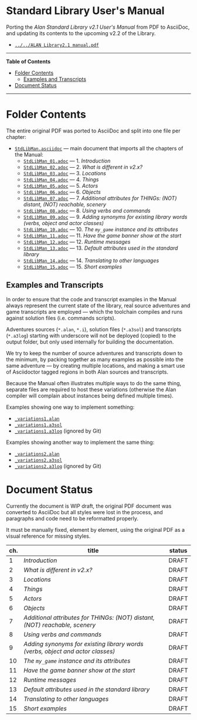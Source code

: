 # Standard Library User's Manual

Porting the _Alan Standard Library v2.1 User's Manual_ from PDF to AsciiDoc, and updating its contents to the upcoming v2.2 of the Library.

- [`../../ALAN Library2.1 manual.pdf`][Man PDF]

-----

**Table of Contents**

<!-- MarkdownTOC autolink="true" bracket="round" autoanchor="false" lowercase="only_ascii" uri_encoding="true" levels="1,2,3" -->

- [Folder Contents](#folder-contents)
    - [Examples and Transcripts](#examples-and-transcripts)
- [Document Status](#document-status)

<!-- /MarkdownTOC -->

-----


# Folder Contents

The entire original PDF was ported to AsciiDoc and split into one file per chapter:

- [`StdLibMan.asciidoc`](./StdLibMan.asciidoc) — main document that imports all the chapters of the Manual:
    + [`StdLibMan_01.adoc`](./StdLibMan_01.adoc) — 1. _Introduction_
    + [`StdLibMan_02.adoc`](./StdLibMan_02.adoc) — 2. _What is different in v2.x?_
    + [`StdLibMan_03.adoc`](./StdLibMan_03.adoc) — 3. _Locations_
    + [`StdLibMan_04.adoc`](./StdLibMan_04.adoc) — 4. _Things_
    + [`StdLibMan_05.adoc`](./StdLibMan_05.adoc) — 5. _Actors_
    + [`StdLibMan_06.adoc`](./StdLibMan_06.adoc) — 6. _Objects_
    + [`StdLibMan_07.adoc`](./StdLibMan_07.adoc) — 7. _Additional attributes for THINGs: (NOT) distant, (NOT) reachable, scenery_
    + [`StdLibMan_08.adoc`](./StdLibMan_08.adoc) — 8. _Using verbs and commands_
    + [`StdLibMan_09.adoc`](./StdLibMan_09.adoc) — 9. _Adding synonyms for existing library words (verbs, object and actor classes)_
    + [`StdLibMan_10.adoc`](./StdLibMan_10.adoc) — 10. _The `my_game` instance and its attributes_
    + [`StdLibMan_11.adoc`](./StdLibMan_11.adoc) — 11. _Have the game banner show at the start_
    + [`StdLibMan_12.adoc`](./StdLibMan_12.adoc) — 12. _Runtime messages_
    + [`StdLibMan_13.adoc`](./StdLibMan_13.adoc) — 13. _Default attributes used in the standard library_
    + [`StdLibMan_14.adoc`](./StdLibMan_14.adoc) — 14. _Translating to other languages_
    + [`StdLibMan_15.adoc`](./StdLibMan_15.adoc) — 15. _Short examples_

## Examples and Transcripts

In order to ensure that the code and transcript examples in the Manual always represent the current state of the library, real source adventures and game transcripts are employed — which the toolchain compiles and runs against solution files (i.e. commands scripts).

Adventures sources (`*.alan`, `*.i`), solution files (`*.a3sol`) and transcripts  (`*.a3log`) starting with underscore will not be deployed (copied) to the output folder, but only used internally for building the documentation.

We try to keep the number of source adventures and transcripts down to the minimum, by packing together as many examples as possible into the same adventure — by creating multiple locations, and making a smart use of Asciidoctor tagged regions in both Alan sources and transcripts.

Because the Manual often illustrates multiple ways to do the same thing, separate files are required to host these variations (otherwise the Alan compiler will complain about instances being defined multiple times).

Examples showing one way to implement something:

- [`_variations1.alan`](./_variations1.alan)
- [`_variations1.a3sol`](./_variations1.a3sol)
- [`_variations1.a3log`](./_variations1.a3log) (ignored by Git)

Examples showing another way to implement the same thing:

- [`_variations2.alan`](./_variations2.alan)
- [`_variations2.a3sol`](./_variations2.a3sol)
- [`_variations2.a3log`](./_variations2.a3log) (ignored by Git)



# Document Status

Currently the document is WIP draft, the original PDF document was converted to AsciiDoc but all styles were lost in the process, and paragraphs and code need to be reformatted properly.

It must be manually fixed, element by element, using the original PDF as a visual reference for missing styles.

| ch. |                                     title                                      | status |
|-----|--------------------------------------------------------------------------------|--------|
|   1 | _Introduction_                                                                 | DRAFT  |
|   2 | _What is different in v2.x?_                                                   | DRAFT  |
|   3 | _Locations_                                                                    | DRAFT  |
|   4 | _Things_                                                                       | DRAFT  |
|   5 | _Actors_                                                                       | DRAFT  |
|   6 | _Objects_                                                                      | DRAFT  |
|   7 | _Additional attributes for THINGs: (NOT) distant, (NOT) reachable, scenery_    | DRAFT  |
|   8 | _Using verbs and commands_                                                     | DRAFT  |
|   9 | _Adding synonyms for existing library words (verbs, object and actor classes)_ | DRAFT  |
|  10 | _The `my_game` instance and its attributes_                                    | DRAFT  |
|  11 | _Have the game banner show at the start_                                       | DRAFT  |
|  12 | _Runtime messages_                                                             | DRAFT  |
|  13 | _Default attributes used in the standard library_                              | DRAFT  |
|  14 | _Translating to other languages_                                               | DRAFT  |
|  15 | _Short examples_                                                               | DRAFT  |


<!-----------------------------------------------------------------------------
                               REFERENCE LINKS                                
------------------------------------------------------------------------------>

[Man PDF]: ../../ALAN%20Library2.1%20manual.pdf "View the original PDF Manual"


<!-- EOF -->